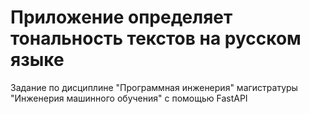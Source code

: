 # Приложение определяет тональность текстов на русском языке

Задание по дисциплине "Программная инженерия" магистратуры "Инженерия машинного обучения" с помощью FastAPI
